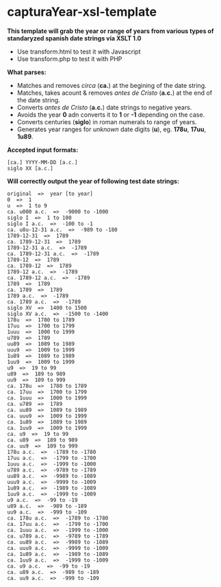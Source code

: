 # capturaYear-xsl-template

<b>This template will grab the year or range of years from various types of standaryzed spanish date strings vía XSLT 1.0</b>

* Use transform.html to test it with Javascript
* Use transform.php to test it with PHP

<b>What parses:</b>

* Matches and removes <i>circa</i> (<b>ca.</b>) at the begining of the date string.
* Matches, takes acount & removes <i>antes de Cristo</i> (<b>a.c.</b>) at the end of the date string.
* Converts <i>antes de Cristo</i> (<b>a.c.</b>) date strings to  negative years.
* Avoids the year <b>0</b> adn converts it to <b>1</b> or <b>-1</b> depending on the case.
* Converts centuries (<b>siglo</b>) in roman numerals to range of years.
* Generates year ranges for <i>unknown</i> date digits (<b>u</b>), eg. <b>178u</b>, <b>17uu</b>, <b>1u89</b>.

<b>Accepted input formats:</b>

    [ca.] YYYY-MM-DD [a.c.]
    siglo XX [a.c.]

<b>Will correctly output the year of following test date strings:</b>

    original  =>  year [to year]
    0  =>  1
    u  =>  1 to 9
    ca. u000 a.c.  =>  -9000 to -1000
    siglo I  =>  1 to 100
    siglo I a.c.  =>  -100 to -1
    ca. u8u-12-31 a.c.  =>  -989 to -180
    1789-12-31  =>  1789
    ca. 1789-12-31  =>  1789
    1789-12-31 a.c.  =>  -1789
    ca. 1789-12-31 a.c.  =>  -1789
    1789-12  =>  1789
    ca. 1789-12  =>  1789
    1789-12 a.c.  =>  -1789
    ca. 1789-12 a.c.  =>  -1789
    1789  =>  1789
    ca. 1789  =>  1789
    1789 a.c.  =>  -1789
    ca. 1789 a.c.  =>  -1789
    siglo XV  =>  1400 to 1500
    siglo XV a.c.  =>  -1500 to -1400
    178u  =>  1780 to 1789
    17uu  =>  1700 to 1799
    1uuu  =>  1000 to 1999
    u789  =>  1789
    uu89  =>  1089 to 1989
    uuu9  =>  1009 to 1999
    1u89  =>  1089 to 1989
    1uu9  =>  1009 to 1999
    u9  =>  19 to 99
    u89  =>  189 to 989
    uu9  =>  109 to 999
    ca. 178u  =>  1780 to 1789
    ca. 17uu  =>  1700 to 1799
    ca. 1uuu  =>  1000 to 1999
    ca. u789  =>  1789
    ca. uu89  =>  1089 to 1989
    ca. uuu9  =>  1009 to 1999
    ca. 1u89  =>  1089 to 1989
    ca. 1uu9  =>  1009 to 1999
    ca. u9  =>  19 to 99
    ca. u89  =>  189 to 989
    ca. uu9  =>  109 to 999
    178u a.c.  =>  -1789 to -1780
    17uu a.c.  =>  -1799 to -1700
    1uuu a.c.  =>  -1999 to -1000
    u789 a.c.  =>  -9789 to -1789
    uu89 a.c.  =>  -9989 to -1089
    uuu9 a.c.  =>  -9999 to -1009
    1u89 a.c.  =>  -1989 to -1089
    1uu9 a.c.  =>  -1999 to -1009
    u9 a.c.  =>  -99 to -19
    u89 a.c.  =>  -989 to -189
    uu9 a.c.  =>  -999 to -109
    ca. 178u a.c.  =>  -1789 to -1780
    ca. 17uu a.c.  =>  -1799 to -1700
    ca. 1uuu a.c.  =>  -1999 to -1000
    ca. u789 a.c.  =>  -9789 to -1789
    ca. uu89 a.c.  =>  -9989 to -1089
    ca. uuu9 a.c.  =>  -9999 to -1009
    ca. 1u89 a.c.  =>  -1989 to -1089
    ca. 1uu9 a.c.  =>  -1999 to -1009
    ca. u9 a.c.  =>  -99 to -19
    ca. u89 a.c.  =>  -989 to -189
    ca. uu9 a.c.  =>  -999 to -109

